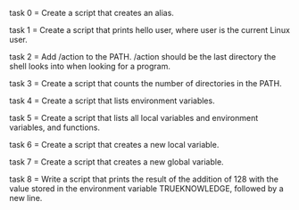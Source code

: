 task 0 = Create a script that creates an alias.

task 1 = Create a script that prints hello user, where user is the current Linux user.

task 2 = Add /action to the PATH. /action should be the last directory the shell looks into when looking for a program.

task 3 = Create a script that counts the number of directories in the PATH.


task 4 = Create a script that lists environment variables.


task 5 = Create a script that lists all local variables and environment variables, and functions.


task 6 = Create a script that creates a new local variable.


task 7 = Create a script that creates a new global variable.


task 8 = Write a script that prints the result of the addition of 128 with the value stored in the environment variable TRUEKNOWLEDGE, followed by a new line.


